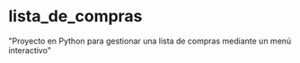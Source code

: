 # lista_de_compras
"Proyecto en Python para gestionar una lista de compras mediante un menú interactivo"
